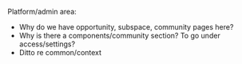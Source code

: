 Platform/admin area:

- Why do we have opportunity, subspace, community pages here?
- Why is there a components/community section? To go under access/settings?
- Ditto re common/context
